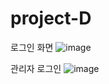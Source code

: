 # project-D
로그인 화면
![image](https://user-images.githubusercontent.com/101933886/183391583-e59d574c-4105-4ace-b690-38fd940ffce5.png)

관리자 로그인
![image](https://user-images.githubusercontent.com/101933886/183391647-18afeeae-705d-46d5-87c9-60ad88d096f8.png)


